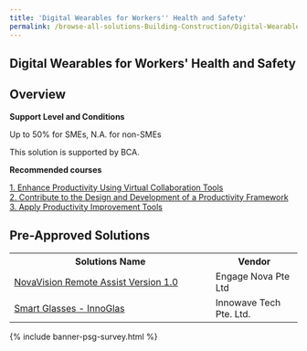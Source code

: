 ```yaml
---
title: 'Digital Wearables for Workers'' Health and Safety'
permalink: /browse-all-solutions-Building-Construction/Digital-Wearables-for-Workers-Health-and-Safety
---
```


## Digital Wearables for Workers' Health and Safety
## Overview

**Support Level and Conditions**

Up to 50% for SMEs, N.A. for non-SMEs

This solution is supported by BCA.

**Recommended courses**



<a href='https://sfec.enterprisejobskills.gov.sg/Course_Internet/CourseDetail.aspx?CoursesReferenceNumber=TGS-2020505582'  target='_blank' rel='noopener'>1. Enhance Productivity Using Virtual Collaboration Tools</a><br>
<a href='https://sfec.enterprisejobskills.gov.sg/Course_Internet/CourseDetail.aspx?CoursesReferenceNumber=TGS-2011500793'  target='_blank' rel='noopener'>2. Contribute to the Design and Development of a Productivity Framework</a><br>
<a href='https://sfec.enterprisejobskills.gov.sg/Course_Internet/CourseDetail.aspx?CoursesReferenceNumber=TGS-2022013033'  target='_blank' rel='noopener'>3. Apply Productivity Improvement Tools</a><br>

## Pre-Approved Solutions

<table>
<tr>
<th style='width: auto;'><b>Solutions Name</b></th>
<th style='width: 30%;'><b>Vendor</b></th>
</tr>
<tr>
<td><a href='/productivity-solutions-grant/solutionrepo/solution413' target='_blank'>NovaVision Remote Assist Version 1.0</a><br></td>
<td>Engage Nova Pte Ltd</td>
</tr>
<tr>
<td><a href='/productivity-solutions-grant/solutionrepo/solution564' target='_blank'>Smart Glasses - InnoGlas</a><br></td>
<td>Innowave Tech Pte. Ltd.</td>
</tr>
</table>

{% include banner-psg-survey.html %}

